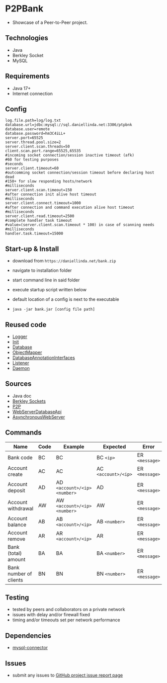 # P2PBank

- Showcase of a Peer-to-Peer project.

## Technologies

- Java
- Berkley Socket
- MySQL

## Requirements

- Java 17+
- Internet connection

## Config

```properties
log.file.path=log/log.txt
database.url=jdbc:mysql://sql.daniellinda.net:3306/ptpbnk
database.user=remote
database.password=hm3C4iLL+
server.port=65525
server.thread.pool.size=2
server.client.scan.threads=50
client.scan.port.range=65525,65535
#incoming socket connection/session inactive timeout (afk)
#60 for testing purposes
#seconds
server.client.timeout=60
#outcomming socket connection/session timeout before declaring host dead
#150+ for slow responding hosts/network
#milliseconds
server.client.scan.timeout=150
#after connection init alive host timeout
#milliseconds
server.client.connect.timeout=1000
#after connection and command execution alive host timeout
#milliseconds
server.client.read.timeout=2500
#complete handler task timeout
#value=(server.client.scan.timeout * 100) in case of scanning needs
#milliseconds
handler.task.timeout=15000
```

## Start-up & Install

- download from `https://daniellinda.net/bank.zip`
- navigate to installation folder
- start command line in said folder
- execute startup script written below
- default location of a config is next to the executable

- `java -jar bank.jar [config file path]`

## Reused code

- [Logger](https://github.com/WMeindW/WebServerDatabaseApi/tree/main/src/main/java/cz/meind/logger)
- [Init](https://github.com/WMeindW/WebServerDatabaseApi/tree/main/src/main/java/cz/meind/application)
- [Database](https://github.com/WMeindW/WebServerDatabaseApi/tree/main/src/main/java/cz/meind/database)
- [ObjectMapper](https://github.com/WMeindW/WebServerDatabaseApi/tree/main/src/main/java/cz/meind/service/mapper)
- [DatabaseAnnotationInterfaces](https://github.com/WMeindW/WebServerDatabaseApi/tree/main/src/main/java/cz/meind/interfaces)
- [Listener](https://github.com/WMeindW/AsynchronousWebServer/blob/master/src/main/java/cz/meind/service/asynch/Listener.java)
- [Daemon](https://github.com/WMeindW/AsynchronousWebServer/blob/master/src/main/java/cz/meind/service/asynch/Daemon.java)

## Sources

- Java doc
- [Berkley Sockets](https://csperkins.org/teaching/2007-2008/networked-systems/lecture04.pdf)
- [P2P](https://student.cs.uwaterloo.ca/~cs446/1171/Arch_Design_Activity/Peer2Peer.pdf)
- [WebServerDatabaseApi](https://github.com/WMeindW/WebServerDatabaseApi)
- [AsynchronousWebServer](https://github.com/WMeindW/AsynchronousWebServer)

## Commands

| Name                   | Code | Example                        | Expected            | Error          |
|------------------------|------|--------------------------------|---------------------|----------------|
| Bank code              | BC   | BC                             | BC `<ip>`           | ER `<message>` |
| Account create         | AC   | AC                             | AC `<account>/<ip>` | ER `<message>` |
| Account deposit        | AD   | AD `<account>/<ip>` `<number>` | AD                  | ER `<message>` |
| Account withdrawal     | AW   | AW `<account>/<ip>` `<number>` | AW                  | ER `<message>` |
| Account balance        | AB   | AB `<account>/<ip>`            | AB `<number>`       | ER `<message>` |
| Account remove         | AR   | AR `<account>/<ip>`            | AR                  | ER `<message>` |
| Bank (total) amount    | BA   | BA                             | BA `<number>`       | ER `<message>` |
| Bank number of clients | BN   | BN                             | BN `<number>`       | ER `<message>` |

## Testing

- tested by peers and collaborators on a private network
- issues with delay and/or firewall fixed
- timing and/or timeouts set per network performance

## Dependencies

- [mysql-connector](https://dev.mysql.com/doc/connector-j/en/)

## Issues

- submit any issues to [GitHub project issue report page](https://github.com/WMeindW/PeerToPeerBank/issues/new)